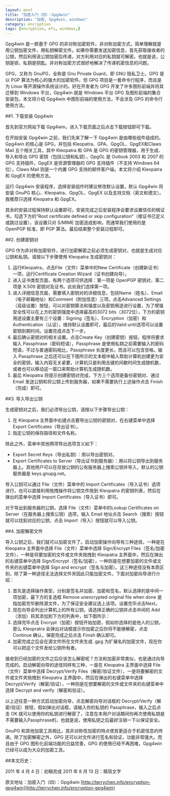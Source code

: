 ```yaml
---
layout: post
title: "加密入门（四）：Gpg4win"
description: "加密, Gpg4win, windows"
category: encryption
tags: [encryption, efs, windows,]
---
```


Gpg4win 是一款基于 GPG 的非对称加密软件。非对称加密方式，简单理解就是用公钥加密文件，用私钥解密文件。如果你需要发送加密信息，首先获取接收者的公钥，然后利用该公钥加密后传递，对方利用对应的私钥就可解密。也就是说，公钥是锁，私钥是钥匙。非对称加密方式很好地解决了传递机密信息的问题。

GPG，又称为 GnuPG，全称是 Gnu Private Guard，即 GNU 隐私卫士。GPG 是以 PGP 算法为核心的强大的加密软件。但 GPG 项目是一套命令行程序，而且是为 Linux 等开源操作系统设计的。好在开发者为 GPG 开发了许多图形前端并将其迁移到 Windows 平台，Gpg4win 就是 Windows 平台 GPG 及图形前端的集合安装包，本文将介绍 Gpg4win 中图形前端的使用方法，不会涉及 GPG 的命令行使用方法。

##1. 下载安装 Gpg4win

首先到官方网站下载 Gpg4win，进入下载页面之后点击下载按钮即可下载。

在开始安装 Gpg4win 之前，我们先来了解一下 Gpg4win 是由哪些组件组成的。Gpg4win 的核心是 GPG，并包括 Kleopatra、GPA、GpgOL、GpgEX和Claws Mail 五个相关工具，其中 Kleopatra 和 GPA 是 GPG 的密钥管理器，用于生成、导入和导出 GPG 密钥（包括公钥和私钥），GpgOL 是 Outlook 2003 和 2007 的 GPG 支持插件，GpgEX 是资源管理器的 GPG 支持插件（不支持 Windows 64 位），Claws Mail 则是一个内置 GPG 支持的邮件客户端。本文将介绍 Kleopatra 和 GpgEX 的使用方法。

运行 Gpg4win 安装程序，选择安装组件时建议修改默认设置，默认 Gpg4win 将安装 GnuPG 核心、Kleopatra、GpgOL、GpgEX 以及支持文档（英文和德文）。我推荐只选择 Kleopatra 和 GpgEX。

其余的安装过程保持默认设置即可。安装完成之后安装程序会要求设置信任的根证书，勾选下方的“Root certificate defined or skip configuration”（根证书已定义或跳过设置），该设置只对 S/MIME 加密造成影响，而通常我们使用的是 OpenPGP 标准，即 PGP 算法。最后结束整个安装过程即可。

##2. 创建密钥对

GPG 作为非对称加密软件，进行加密解密之前必须生成密钥对，也就是生成对应公钥和私钥。请按以下步骤使用 Kleopatra 生成密钥对：

1. 运行Kleopatra，点击File（文件）菜单中的New Certificate（创建新证书）一项，运行Certificate Creation Wizard（证书创建向导）。
2. 进入证书类型页面，有两个选项可供选择：第一项是 OpenPGP 密钥对，第二项是 X.509 密钥对及证书。此处我们选择第一项。
3. 进入详细信息页面，需要填入密钥对的详细信息，包括Name（姓名）、Email（电子邮箱地址）和Comment（附加信息）三项。点击Advanced Settings（高级设置）按钮，可以对密钥算法和强度以及密钥用途进行设置，为了增强安全性可以在上方的密钥强度中选择最高的3072 bits（3072位），下方的密钥用途设置主要有三个设置：Signing（签名）、Encryption（加密）和Authentication（认证），维持默认设置即可，最后的Valid until选项可以设置密钥到期时间。设置完成点击下一步。
4. 最后确认密钥对的相关设置。点击Create Key（创建密钥）按钮，程序将要求输入 Passphrase（密码短语），Passphrase 是使用私钥之前需要输入的密码短语，不过与普通密码相比，Passphrase 长度更长，而且可以包含空格。输入 Passphrase 之后还可以在下图所示的文本框中输入帮助计算机创建更为安全的密钥，输入内容无关紧要，计算机只是利用击键的间歇时间生成随机数，或者也可以移动这一窗口来帮助计算机生成随机数。
5. 最后 Kleopatra 将提示创建密钥对完成，下方三个选项是备份密钥对、通过 Email 发送公钥和将公钥上传到服务器，如果不需要执行上述操作点击 Finish（完成）即可。

##3. 导入导出公钥

生成密钥对之后，我们必须导出公钥，请按以下步骤导出公钥：

1. 在 Kleopatra 主界面中右键点击要导出公钥的密钥对，在右键菜单中选择 Export Certificates（导出证书）。
2. 指定公钥的保存路径和文件名称。

除此之外，菜单中其他两项导出选项含义如下：

- Export Secret Keys（导出私钥）：用以导出密钥对。
- Export Certificates to Server（导出证书到服务器）：用以将公钥导出到服务器上。其他用户可以在存放公钥的公有服务器上搜索公钥并导入，默认的公钥服务器是 keys.gnupg.net。

导入公钥可以通过 File（文件）菜单中的 Import Certificates（导入证书）选项进行，也可以直接利用拖拽操作将公钥文件拖到 Kleopatra 的密钥列表，然后在弹出的菜单中选择 Import Certificates（导入证书）即可。

对于导出到服务器的公钥，选择 File（文件）菜单中的Lookup Certificates on Server（在服务器上搜索公钥）选项，输入 Email 地址点击 Search（搜索）按钮就可以找到对应的公钥，点击 Import（导入）按钮就可以导入公钥。

##4. 加密解密文件

导入公钥之后，我们就可以加密文件了。启动加密操作向导有三种途径，一种是在 Kleopatra 主界面中选择 File（文件）菜单中选择 Sign/Encrypt Files（签名/加密文件），一种是将要加密的文件或文件夹拖拽到 Kleopatra 主界面中，然后在弹出的右键菜单中选择 Sign/Encrypt（签名/加密），一种则是在想要加密的文件或文件夹的右键菜单中选择 Sign and encrypt（签名与加密）。这三种途径没有本质区别，除了第一种途径无法选择文件夹因此只能加密文件。下面对加密向导进行介绍：

1. 首先是选择操作类型，分别是签名并加密、加密和签名，默认选择的是中间一项加密，最下方的复选框 Remove unencrypted original file when done 是指加密完毕删除源文件，为了保证安全建议选上该项。设置完毕点击Next。
2. 现在向导会列出计算机上的所有公钥，请选择正确的公钥并点击中间的 Add（添加）将其添加到下方的列表中，如下图所示：
3. 选择完毕点击 Encrypt（加密）按钮开始加密，假如你选择的是他人的公钥，那么 Kleopratra 会弹出对话框提示你加密之后你将不能够解密，点击 Continue 确认，保密完成之后点击 Finish 确认即可。
4. 加密完成之后会在源文件所在文件夹生成 .gpg 为扩展名的加密文件，现在你可以把这个文件发给公钥所有者。

接收到已经加密的文件之后应该怎么解密呢？方法和加密非常类似，也是通过向导完成的。启动解密向导的途径同样有三种，一是在 Kleopatra 主界面中选择 File（文件）菜单中选择 Decrypt/Verify Files（解密/验证文件），一是将要解密的文件或文件夹拖拽到 Kleopatra 主界面中，然后在弹出的右键菜单中选择 Decrypt/Verify（解密/验证），一种则是在想要解密的文件或文件夹的右键菜单中选择 Decrypt and verify（解密和验证）。

以上述任意一种方式启动加密向导，点击解密向导对话框的 Decrypt/Verify（解密/验证）按钮，假如弹出对话框，请输入你的私钥的 Passphrase，输入之后点击 OK 就可以使用你的私钥进行解密了，注意在本用户对话期间你再次使用私钥是不需要输入Passphrase的，也就是说，使用私钥之后最好注销一下以保证安全。

GnuPG 和其他加密工具相比，其非对称性加密的特点使其更适合于机密信息的传递。除了加密解密之外，GPG 还可以对文件进行签名和验证，功能非常强大。而且由于 GPG 图形化前端功能的日益完善，GPG 的使用已经不再困难，Gpg4win 已经可以成为大众的加密工具。

##本文历史：

2011 年 4 月 4 日：初稿完成
2011 年 8 月 13 日：精简文字


原文地址：加密入门（四）：Gpg4win [http://terrychen.info/encryption-gpg4win](http://terrychen.info/encryption-gpg4win)
